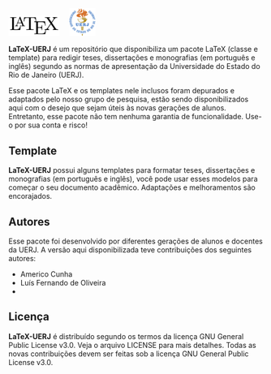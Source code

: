<img src="logo/LaTeX_logo.png" width="20%"> &nbsp; &nbsp; <img src="logo/uerj_logo_cor.png" width="10%">

**LaTeX-UERJ** é um repositório que disponibiliza um pacote LaTeX (classe e template) para redigir teses, dissertações e monografias (em português e inglês) segundo as normas de apresentação da Universidade do Estado do Rio de Janeiro (UERJ).

Esse pacote LaTeX e os templates nele inclusos foram depurados e adaptados pelo nosso grupo de pesquisa, estão sendo disponibilizados aqui com o desejo que sejam úteis às novas gerações de alunos. Entretanto, esse pacote não tem nenhuma garantia de funcionalidade. Use-o por sua conta e risco!

## Template

**LaTeX-UERJ** possui alguns templates para formatar teses, dissertações e monografias (em português e inglês), você pode usar esses modelos para começar o seu documento acadêmico. Adaptações e melhoramentos são encorajados.

## Autores
Esse pacote foi desenvolvido por diferentes gerações de alunos e docentes da UERJ. A versão aqui disponibilizada teve contribuições dos seguintes autores:
- Americo Cunha
- Luís Fernando de Oliveira
- 

## Licença

**LaTeX-UERJ** é distribuído segundo os termos da licença GNU General Public License v3.0. Veja o arquivo LICENSE para mais detalhes. Todas as novas contribuições devem ser feitas sob a licença GNU General Public License v3.0.
